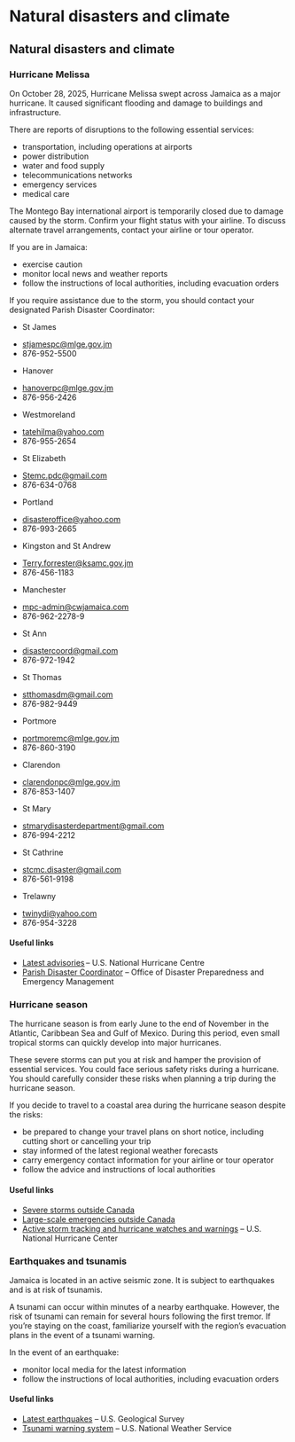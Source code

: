 # Natural disasters and climate

## Natural disasters and climate

### Hurricane Melissa

On October 28, 2025, Hurricane Melissa swept across Jamaica as a major hurricane. It caused significant flooding and damage to buildings and infrastructure.

There are reports of disruptions to the following essential services:

* transportation, including operations at airports
* power distribution
* water and food supply
* telecommunications networks
* emergency services
* medical care

The Montego Bay international airport is temporarily closed due to damage caused by the storm. Confirm your flight status with your airline. To discuss alternate travel arrangements, contact your airline or tour operator.

If you are in Jamaica:

* exercise caution
* monitor local news and weather reports
* follow the instructions of local authorities, including evacuation orders

If you require assistance due to the storm, you should contact your designated Parish Disaster Coordinator:

* St James

+ [stjamespc@mlge.gov.jm](mailto:stjamespc@mlge.gov.jm)
+ 876-952-5500

* Hanover

+ [hanoverpc@mlge.gov.jm](mailto:hanoverpc@mlge.gov.jm)
+ 876-956-2426

* Westmoreland

+ [tatehilma@yahoo.com](mailto:tatehilma@yahoo.com)
+ 876-955-2654

* St Elizabeth

+ [Stemc.pdc@gmail.com](mailto:Stemc.pdc@gmail.com)
+ 876-634-0768

* Portland

+ [disasteroffice@yahoo.com](mailto:disasteroffice@yahoo.com)
+ 876-993-2665

* Kingston and St Andrew

+ [Terry.forrester@ksamc.gov.jm](mailto:terry.forrester@ksamc.gov.jm)
+ 876-456-1183

* Manchester

+ [mpc-admin@cwjamaica.com](mailto:mpc-admin@cwjamaica.com)
+ 876-962-2278-9

* St Ann

+ [disastercoord@gmail.com](mailto:disastercoord@gmail.com)
+ 876-972-1942

* St Thomas

+ [stthomasdm@gmail.com](mailto:stthomasdm@gmail.com)
+ 876-982-9449

* Portmore

+ [portmoremc@mlge.gov.jm](mailto:portmoremc@mlge.gov.jm)
+ 876-860-3190

* Clarendon

+ [clarendonpc@mlge.gov.jm](mailto:clarendonpc@mlge.gov.jm)
+ 876-853-1407

* St Mary

+ [stmarydisasterdepartment@gmail.com](mailto:stmarydisasterdepartment@gmail.com)
+ 876-994-2212

* St Cathrine

+ [stcmc.disaster@gmail.com](mailto:Stcmc.disaster@gmail.com)
+ 876-561-9198

* Trelawny

+ [twinydi@yahoo.com](mailto:twinydi@yahoo.com)
+ 876-954-3228

#### Useful links

* [Latest advisories](http://www.nhc.noaa.gov/) – U.S. National Hurricane Centre
* [Parish Disaster Coordinator](https://www.odpem.org.jm/parish-disaster-coordinators/) – Office of Disaster Preparedness and Emergency Management

### Hurricane season

The hurricane season is from early June to the end of November in the Atlantic, Caribbean Sea and Gulf of Mexico. During this period, even small tropical storms can quickly develop into major hurricanes.

These severe storms can put you at risk and hamper the provision of essential services. You could face serious safety risks during a hurricane. You should carefully consider these risks when planning a trip during the hurricane season.

If you decide to travel to a coastal area during the hurricane season despite the risks:

* be prepared to change your travel plans on short notice, including cutting short or cancelling your trip
* stay informed of the latest regional weather forecasts
* carry emergency contact information for your airline or tour operator
* follow the advice and instructions of local authorities

#### Useful links

* [Severe storms outside Canada](https://travel.gc.ca/travelling/health-safety/hurricanes-typhoons-cyclones-monsoons)
* [Large-scale emergencies outside Canada](https://travel.gc.ca/assistance/emergency-info/large-scale-emergencies-abroad)
* [Active storm tracking and hurricane watches and warnings](http://www.nhc.noaa.gov/) – U.S. National Hurricane Center

### Earthquakes and tsunamis

Jamaica is located in an active seismic zone. It is subject to earthquakes and is at risk of tsunamis.

A tsunami can occur within minutes of a nearby earthquake. However, the risk of tsunami can remain for several hours following the first tremor. If you’re staying on the coast, familiarize yourself with the region’s evacuation plans in the event of a tsunami warning.

In the event of an earthquake:

* monitor local media for the latest information
* follow the instructions of local authorities, including evacuation orders

#### Useful links

* [Latest earthquakes](https://earthquake.usgs.gov/earthquakes/map/) – U.S. Geological Survey
* [Tsunami warning system](http://tsunami.gov/) – U.S. National Weather Service